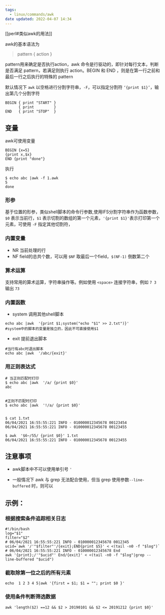 ```yaml
---
tags:
  - linux/commands/awk
date updated: 2022-04-07 14:34
---
```


[[perl#类似awk的用法]]


awk的基本语法为

> pattern { action }

pattern用来确定是否执行action，awk 命令是行驱动的，即针对每行文本，判断是否满足 pattern，若满足则执行 action。BEGIN 和 END ，则是在第一行之前和最后一行之后执行的特殊的 pattern

默认情况下 `awk` 以空格进行分割字符串，`-F`，可以指定分割符  `‘{print $1}’`，输出第几个分割字符

```shell
BEGIN { print "START" }
      { print         }
END   { print "STOP"  }
```

## 变量

awk可使用变量

```shell
BEGIN {x=5}
{print x,$x}
END {print "done"}
```

执行

```shell
$ echo abc |awk -f 1.awk
5 
done
```

### 形参

基于位置的形参，类似shell脚本的命令行参数,使用IFS分割字符串作为函数参数，`$0` 表示当前行，`$1` 表示切割的数组的第一个元素，`'{print $1}'`表示打印第一个元素，可使用 `-F` 指定其他切割符，

### 内置变量

- NR 当前处理的行
- NF field的总共个数，可以用 `$NF` 取最后一个field，`$(NF-1)` 倒数第二个

### 算术运算

支持常用的算术运算，字符串操作等。例如使用 `<space>` 连接字符串，例如 `7 3` 输出 `73`

### 内置函数

- system 调用其他shell脚本

```shell
echo abc |awk  '{print $1;system("echo "$1" >> 2.txt")}'
#system中的脚本的变量是独立的，因此不可直接使用$1
```

- exit 提前退出脚本

```shell
#当行有abc时退出脚本
echo abc |awk  '/abc/{exit}'
```

### 用正则表达式

```shell
# 当正则匹配时打印  
$ echo abc |awk  '/a/ {print $0}'
abc


#正则不匹配时打印
$ echo abc |awk  '!/a/ {print $0}'


$ cat 1.txt
06/04/2021 16:55:55:221 INFO - 010000012345678 00123454
06/04/2021 16:55:55:221 INFO - 010000012345678 00123455

$ awk  '$6~/55/ {print $0}' 1.txt
06/04/2021 16:55:55:221 INFO - 010000012345678 00123455
```

## 注意事项

- awk脚本中不可以使用单引号 `'`

- 一般情况下 awk 与 grep 无法配合使用，但当 grep 使用参数`--line-buffered` 时，则可以

## 示例：

### 根据搜索条件追踪相关日志

```shell
#!/bin/bash
log="$1"
filter="$2"
# 06/04/2021 16:55:55:221 INFO - 010000012345678 0012345
ucid=`awk '/'"$filter"'/{exit};END{print $5}' < <(tail -n0 -f "$log")`
# 06/04/2021 16:55:55:221 INFO - 010000012345678 End
awk '{print};/'"$ucid"' End/{exit}' < <(tail -n0 -f "$log"|grep --line-buffered "$ucid")
```

### 截取除第一位之后的所有元素

```shell
echo  1 2 3 4 5|awk '{first = $1; $1 = ""; print $0 }'
```

### 使用条件判断筛选数据

```shell
awk 'length($2) ==12 && $2 > 20190101 && $2 <= 20191212 {print $0}'
```
